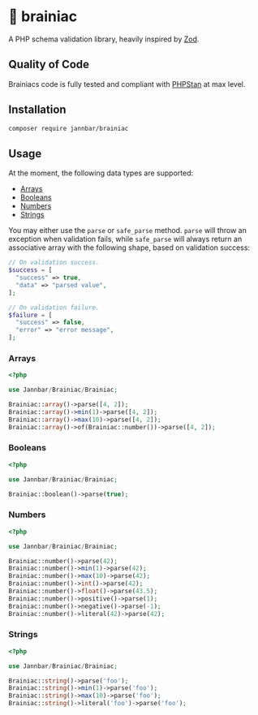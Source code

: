 # 🧠 brainiac

A PHP schema validation library, heavily inspired by [Zod](https://zod.dev).

## Quality of Code

Brainiacs code is fully tested and compliant with [PHPStan](https://phpstan.org) at max level.

## Installation

```bash
composer require jannbar/brainiac
```

## Usage

At the moment, the following data types are supported:

- [Arrays](#arrays)
- [Booleans](#booleans)
- [Numbers](#numbers)
- [Strings](#strings)

You may either use the `parse` or `safe_parse` method.
`parse` will throw an exception when validation fails, while `safe_parse` will always return an associative array with the following shape, based on validation success:

```php
// On validation success.
$success = [
  "success" => true,
  "data" => "parsed value",
];

// On validation failure.
$failure = [
  "success" => false,
  "error" => "error message",
];
```

### Arrays

```php
<?php

use Jannbar/Brainiac/Brainiac;

Brainiac::array()->parse([4, 2]);
Brainiac::array()->min(1)->parse([4, 2]);
Brainiac::array()->max(10)->parse([4, 2]);
Brainiac::array()->of(Brainiac::number())->parse([4, 2]);
```

### Booleans

```php
<?php

use Jannbar/Brainiac/Brainiac;

Brainiac::boolean()->parse(true);
```

### Numbers

```php
<?php

use Jannbar/Brainiac/Brainiac;

Brainiac::number()->parse(42);
Brainiac::number()->min(1)->parse(42);
Brainiac::number()->max(10)->parse(42);
Brainiac::number()->int()->parse(42);
Brainiac::number()->float()->parse(43.5);
Brainiac::number()->positive()->parse(1);
Brainiac::number()->negative()->parse(-1);
Brainiac::number()->literal(42)->parse(42);
```

### Strings

```php
<?php

use Jannbar/Brainiac/Brainiac;

Brainiac::string()->parse('foo');
Brainiac::string()->min(1)->parse('foo');
Brainiac::string()->max(10)->parse('foo');
Brainiac::string()->literal('foo')->parse('foo');
```
